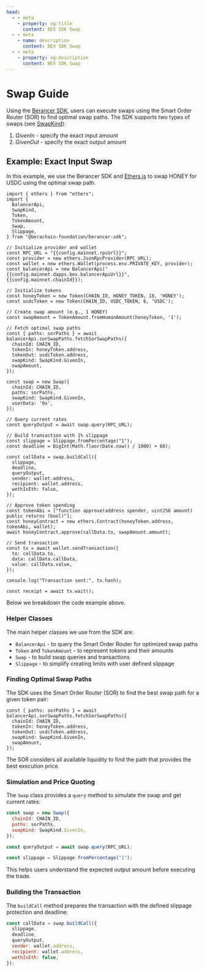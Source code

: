 ```yaml
---
head:
  - - meta
    - property: og:title
      content: BEX SDK Swap
  - - meta
    - name: description
      content: BEX SDK Swap
  - - meta
    - property: og:description
      content: BEX SDK Swap
---
```


<script setup>
  import config from '@berachain/config/constants.json';
</script>

# Swap Guide

Using the [Berancer SDK](https://github.com/berachain-foundation/berancer-sdk), users can execute swaps using the Smart Order Router (SOR) to find optimal swap paths. The SDK supports two types of swaps (see [SwapKind](https://github.com/berachain/berancer-sdk/blob/main/src/entities/swap/types.ts)):

1. _GivenIn_ - specify the exact input amount
2. _GivenOut_ - specify the exact output amount

## Example: Exact Input Swap

In this example, we use the Berancer SDK and [Ethers.js](https://docs.ethers.org/v6/) to swap HONEY for USDC using the optimal swap path.

```js-vue
import { ethers } from "ethers";
import {
  BalancerApi,
  SwapKind,
  Token,
  TokenAmount,
  Swap,
  Slippage,
} from "@berachain-foundation/berancer-sdk";

// Initialize provider and wallet
const RPC_URL = "{{config.mainnet.rpcUrl}}";
const provider = new ethers.JsonRpcProvider(RPC_URL);
const wallet = new ethers.Wallet(process.env.PRIVATE_KEY, provider);
const balancerApi = new BalancerApi("{{config.mainnet.dapps.bex.balancerApiUrl}}", {{config.mainnet.chainId}});

// Initialize tokens
const honeyToken = new Token(CHAIN_ID, HONEY_TOKEN, 18, 'HONEY');
const usdcToken = new Token(CHAIN_ID, USDC_TOKEN, 6, 'USDC');

// Create swap amount (e.g., 1 HONEY)
const swapAmount = TokenAmount.fromHumanAmount(honeyToken, '1');

// Fetch optimal swap paths
const { paths: sorPaths } = await balancerApi.sorSwapPaths.fetchSorSwapPaths({
  chainId: CHAIN_ID,
  tokenIn: honeyToken.address,
  tokenOut: usdcToken.address,
  swapKind: SwapKind.GivenIn,
  swapAmount,
});

const swap = new Swap({
  chainId: CHAIN_ID,
  paths: sorPaths,
  swapKind: SwapKind.GivenIn,
  userData: '0x',
});

// Query current rates
const queryOutput = await swap.query(RPC_URL);

// Build transaction with 1% slippage
const slippage = Slippage.fromPercentage("1");
const deadline = BigInt(Math.floor(Date.now() / 1000) + 60);

const callData = swap.buildCall({
  slippage,
  deadline,
  queryOutput,
  sender: wallet.address,
  recipient: wallet.address,
  wethIsEth: false,
});

// Approve token spending
const tokenAbi = ["function approve(address spender, uint256 amount) public returns (bool)"];
const honeyContract = new ethers.Contract(honeyToken.address, tokenAbi, wallet);
await honeyContract.approve(callData.to, swapAmount.amount);

// Send transaction
const tx = await wallet.sendTransaction({
  to: callData.to,
  data: callData.callData,
  value: callData.value,
});

console.log("Transaction sent:", tx.hash);

const receipt = await tx.wait();
```

Below we breakdown the code example above.

### Helper Classes

The main helper classes we use from the SDK are:

- `BalancerApi` - to query the Smart Order Router for optimized swap paths
- `Token` and `TokenAmount` - to represent tokens and their amounts
- `Swap` - to build swap queries and transactions
- `Slippage` - to simplify creating limits with user defined slippage

### Finding Optimal Swap Paths

The SDK uses the Smart Order Router (SOR) to find the best swap path for a given token pair:

```js-vue
const { paths: sorPaths } = await balancerApi.sorSwapPaths.fetchSorSwapPaths({
  chainId: CHAIN_ID,
  tokenIn: honeyToken.address,
  tokenOut: usdcToken.address,
  swapKind: SwapKind.GivenIn,
  swapAmount,
});
```

The SOR considers all available liquidity to find the path that provides the best execution price.

### Simulation and Price Quoting

The `Swap` class provides a `query` method to simulate the swap and get current rates:

```js
const swap = new Swap({
  chainId: CHAIN_ID,
  paths: sorPaths,
  swapKind: SwapKind.GivenIn,
});

const queryOutput = await swap.query(RPC_URL);

const slippage = Slippage.fromPercentage("1");
```

This helps users understand the expected output amount before executing the trade.

### Building the Transaction

The `buildCall` method prepares the transaction with the defined slippage protection and deadline:

```js
const callData = swap.buildCall({
  slippage,
  deadline,
  queryOutput,
  sender: wallet.address,
  recipient: wallet.address,
  wethIsEth: false,
});
```
